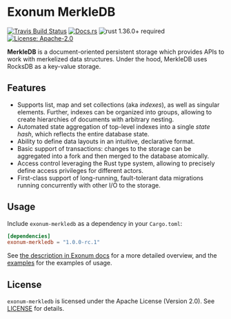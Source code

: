 # Exonum MerkleDB

[![Travis Build Status](https://img.shields.io/travis/exonum/exonum/master.svg?label=Linux%20Build)](https://travis-ci.com/exonum/exonum)
[![Docs.rs](https://docs.rs/exonum-merkledb/badge.svg)](https://docs.rs/exonum-merkledb)
![rust 1.36.0+ required](https://img.shields.io/badge/rust-1.36.0+-blue.svg?label=Required%20Rust)
[![License: Apache-2.0](https://img.shields.io/github/license/exonum/exonum.svg)](https://github.com/exonum/exonum/components/merkledb/blob/master/LICENSE)

**MerkleDB** is a document-oriented persistent storage
which provides APIs to work with merkelized data structures.
Under the hood, MerkleDB uses RocksDB as a key-value storage.

## Features

- Supports list, map and set collections (aka *indexes*),
  as well as singular elements.
  Further, indexes can be organized into groups, allowing to create
  hierarchies of documents with arbitrary nesting.
- Automated state aggregation of top-level indexes into a single
  *state hash*, which reflects the entire database state.
- Ability to define data layouts in an intuitive, declarative format.
- Basic support of transactions: changes to the storage can be
  aggregated into a fork and then merged to the database atomically.
- Access control leveraging the Rust type system, allowing to precisely
  define access privileges for different actors.
- First-class support of long-running, fault-tolerant data migrations
  running concurrently with other I/O to the storage.

## Usage

Include `exonum-merkledb` as a dependency in your `Cargo.toml`:

```toml
[dependencies]
exonum-merkledb = "1.0.0-rc.1"
```

See [the description in Exonum docs][docs:merkledb] for a more detailed overview,
and the [examples](examples) for the examples of usage.

## License

`exonum-merkledb` is licensed under the Apache License (Version 2.0).
See [LICENSE](LICENSE) for details.

[docs:merkledb]: https://exonum.com/doc/version/latest/architecture/merkledb/
